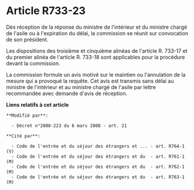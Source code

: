 # Article R733-23

Dès réception de la réponse du ministre de l'intérieur et du ministre chargé de l'asile ou à l'expiration du délai, la
commission se réunit sur convocation de son président. 

Les dispositions des troisième et cinquième alinéas de l'article R. 733-17 et du premier alinéa de l'article R. 733-18 sont
applicables pour la procédure devant la commission. 

La commission formule un avis motivé sur le maintien ou l'annulation de la mesure qui a provoqué la requête. Cet avis est
transmis sans délai au ministre de l'intérieur et au ministre chargé de l'asile par lettre recommandée avec demande d'avis de
réception.

**Liens relatifs à cet article**

	**Modifié par**:

	  - Décret n°2008-223 du 6 mars 2008 - art. 21

	**Cité par**:

	  - Code de l'entrée et du séjour des étrangers et ... - art. R764-1 (V)
	  - Code de l'entrée et du séjour des étrangers et du  - art. R761-1 (M)
	  - Code de l'entrée et du séjour des étrangers et du  - art. R762-1 (M)
	  - Code de l'entrée et du séjour des étrangers et du  - art. R763-1 (M)
